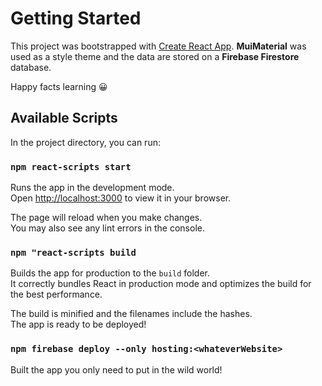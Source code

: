 # Getting Started

This project was bootstrapped with [Create React App](https://github.com/facebook/create-react-app).
**MuiMaterial** was used as a style theme and the data are stored on a **Firebase Firestore** database. 

Happy facts learning 😀

## Available Scripts

In the project directory, you can run:

### `npm react-scripts start`

Runs the app in the development mode.\
Open [http://localhost:3000](http://localhost:3000) to view it in your browser.

The page will reload when you make changes.\
You may also see any lint errors in the console.

### `npm "react-scripts build`
Builds the app for production to the `build` folder.\
It correctly bundles React in production mode and optimizes the build for the best performance.

The build is minified and the filenames include the hashes.\
The app is ready to be deployed!

### `npm firebase deploy --only hosting:<whateverWebsite>`

Built the app you only need to put in the wild world!
